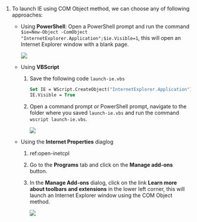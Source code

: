 1. To launch IE using COM Object method, we can choose any of following approaches:

    - Using **PowerShell**: Open a PowerShell prompt and run the command `$ie=New-Object -ComObject "InternetExplorer.Application";$ie.Visible=1`, this will open an Internet Explorer window with a blank page.

        ![](https://joji.blob.core.windows.net/recipe/launch-ie-using-com-object-method-1.png)

    - Using **VBScript**

        1. Save the following code `launch-ie.vbs`
            ```vb
            Set IE = WScript.CreateObject("InternetExplorer.Application")
            IE.Visible = True
            ```
        2. Open a command prompt or PowerShell prompt, navigate to the folder where you saved `launch-ie.vbs` and run the command `wscript launch-ie.vbs`.

            ![](https://joji.blob.core.windows.net/recipe/launch-ie-using-com-object-method-2.png)

    - Using the **Internet Properties** diaglog

        1. ref:open-inetcpl

        2. Go to the **Programs** tab and click on the **Manage add-ons** button.
        3. In the **Manage Add-ons** dialog, click on the link **Learn more about toolbars and extensions** in the lower left corner, this will launch an Internet Explorer window using the COM Object method.

            ![](https://joji.blob.core.windows.net/recipe/launch-ie-using-com-object-method-3.png)
